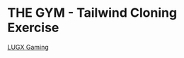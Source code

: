 # THE GYM - Tailwind Cloning Exercise

[LUGX Gaming](https://mafupa.github.io/TailwindCloning/src/)
